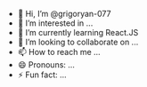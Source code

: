 - 👋 Hi, I’m @grigoryan-077
- 👀 I’m interested in ...
- 🌱 I’m currently learning React.JS
- 💞️ I’m looking to collaborate on ...
- 📫 How to reach me ...
- 😄 Pronouns: ...
- ⚡ Fun fact: ...

<!---
grigoryan-077/grigoryan-077 is a ✨ special ✨ repository because its `README.md` (this file) appears on your GitHub profile.
You can click the Preview link to take a look at your changes.
--->
